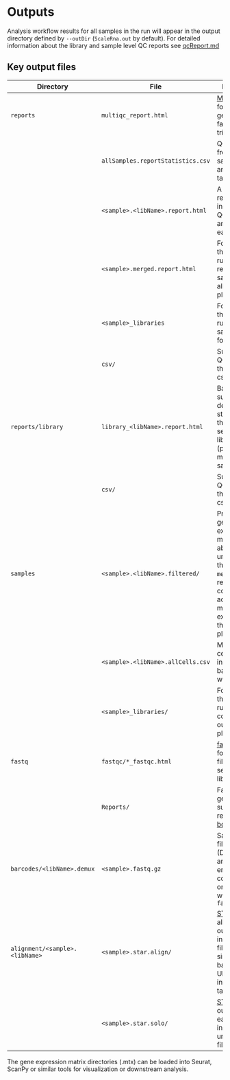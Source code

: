 # Outputs

Analysis workflow results for all samples in the run will appear in the output directory defined by `--outDir` (`ScaleRna.out` by default). 
For detailed information about the library and sample level QC reports see [qcReport.md](qcReport.md)

## Key output files
| Directory | File | Description |
|-----------|------|-------------|
| `reports`| `multiqc_report.html` | [MultiQC](https://multiqc.info/) report for fastq generation, fastQC and trimming |
| | `allSamples.reportStatistics.csv` | QC metrics from all samples in this analysis in one table
| | `<sample>.<libName>.report.html` | A standalone report including key QC metrics and figures for each sample |
| | `<sample>.merged.report.html` | For extended throughput runs, a merged report for each sample across all libraries / plates |
| | `<sample>_libraries` | For extended throughput runs, individual sample reports for each plate
| | `csv/` | Summary and QC metrics for this sample in csv format |
| `reports/library` | `library_<libName>.report.html` | Barcode summary and demultiplexing statistics for the whole sequencing library (potentially multiple samples) |
| | `csv/` | Summary and QC metrics for this library in csv format | 
|  `samples` | `<sample>.<libName>.filtered/` | Pre-filtered gene expression matrix for cells above the unique read threshold; `merged` for results combined across multiple extended throughput plates |
| | `<sample>.<libName>.allCells.csv` | Metrics per cell-barcode, including barcodes / well positions
| | `<sample>_libraries/` | For extended throughput runs, this contains output files per plate
| `fastq` | `fastqc/*_fastqc.html` | [fastqc](https://github.com/s-andrews/FastQC) report for each fastq file in the sequencing library |
| | `Reports/` | Fastq generation summary reports from [bcl-convert](https://support.illumina.com/sequencing/sequencing_software/bcl-convert.html) |
| `barcodes/<libName>.demux` | `<sample>.fastq.gz` | Sample fastq files (Demultiplexed and barcode error-corrected); only included with `--fastqOut true` |
| `alignment/<sample>.<libName>` | `<sample>.star.align/` | [STAR](https://github.com/alexdobin/STAR) alignment output, including BAM file, with single-cell barcode and UMI information in tags
|  | `<sample>.star.solo/` | [STARSolo](https://github.com/alexdobin/STAR/blob/master/docs/STARsolo.md) output for each sample, including unfiltered `.mtx` files


The gene expression matrix directories (.mtx) can be loaded into Seurat, ScanPy or similar tools for visualization or downstream analysis.